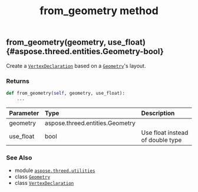 ﻿---
title: from_geometry method
second_title: Aspose.3D for Python via .NET API References
description: 
type: docs
weight: 50
url: /python-net/aspose.threed.utilities/vertexdeclaration/from_geometry/
is_root: false
---

## from_geometry(geometry, use_float) {#aspose.threed.entities.Geometry-bool}

Create a [`VertexDeclaration`](/3d/python-net/aspose.threed.utilities/vertexdeclaration) based on a [`Geometry`](/3d/python-net/aspose.threed.entities/geometry)'s layout.


### Returns 





```python
def from_geometry(self, geometry, use_float):
    ...
```


| Parameter | Type | Description |
| :- | :- | :- |
| geometry | aspose.threed.entities.Geometry |  |
| use_float | bool | Use float instead of double type |



### See Also
* module [`aspose.threed.utilities`](../../)
* class [`Geometry`](/3d/python-net/aspose.threed.entities/geometry)
* class [`VertexDeclaration`](/3d/python-net/aspose.threed.utilities/vertexdeclaration)

